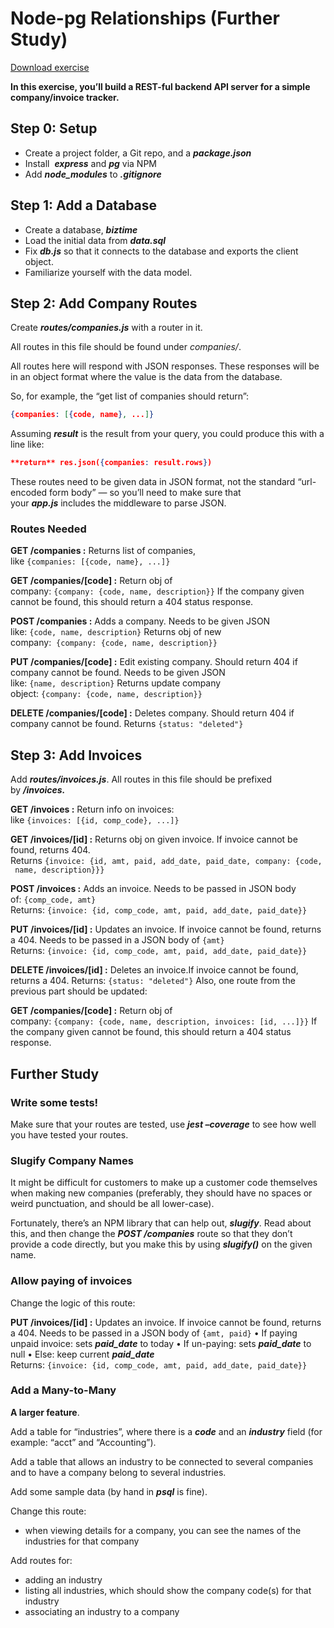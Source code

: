 # Node-pg Relationships (Further Study)

[Download exercise](https://curric.springboard.com/software-engineering-career-track/default/exercises/express-biztime.zip)

**In this exercise, you’ll build a REST-ful backend API server for a simple company/invoice tracker.**

## **Step 0: Setup**

- Create a project folder, a Git repo, and a ***package.json***
- Install  ***express*** and ***pg*** via NPM
- Add ***node_modules*** to ***.gitignore***

## **Step 1: Add a Database**

- Create a database, ***biztime***
- Load the initial data from ***data.sql***
- Fix ***db.js*** so that it connects to the database and exports the client object.
- Familiarize yourself with the data model.

## **Step 2: Add Company Routes**

Create ***routes/companies.js*** with a router in it.

All routes in this file should be found under *companies/*.

All routes here will respond with JSON responses. These responses will be in an object format where the value is the data from the database.

So, for example, the “get list of companies should return”:

```json
{companies: [{code, name}, ...]}
```

Assuming ***result*** is the result from your query, you could produce this with a line like:

```json
**return** res.json({companies: result.rows})
```

These routes need to be given data in JSON format, not the standard “url-encoded form body” — so you’ll need to make sure that your ***app.js*** includes the middleware to parse JSON.

### **Routes Needed**

**GET /companies :** Returns list of companies, like `{companies: [{code, name}, ...]}`

**GET /companies/[code] :** Return obj of company: `{company: {code, name, description}}`
If the company given cannot be found, this should return a 404 status response.

**POST /companies :** Adds a company. Needs to be given JSON like: `{code, name, description}` Returns obj of new company:  `{company: {code, name, description}}`

**PUT /companies/[code] :** Edit existing company. Should return 404 if company cannot be found.
Needs to be given JSON like: `{name, description}` Returns update company object: `{company: {code, name, description}}`

**DELETE /companies/[code] :** Deletes company. Should return 404 if company cannot be found.
Returns `{status: "deleted"}`

## **Step 3: Add Invoices**

Add ***routes/invoices.js***. All routes in this file should be prefixed by ***/invoices.***

**GET /invoices :** Return info on invoices: like `{invoices: [{id, comp_code}, ...]}`

**GET /invoices/[id] :** Returns obj on given invoice.
If invoice cannot be found, returns 404. Returns `{invoice: {id, amt, paid, add_date, paid_date, company: {code, name, description}}}`

**POST /invoices :** Adds an invoice. Needs to be passed in JSON body of: `{comp_code, amt}`
Returns: `{invoice: {id, comp_code, amt, paid, add_date, paid_date}}`

**PUT /invoices/[id] :** Updates an invoice. If invoice cannot be found, returns a 404.
Needs to be passed in a JSON body of `{amt}` Returns: `{invoice: {id, comp_code, amt, paid, add_date, paid_date}}`

**DELETE /invoices/[id] :** Deletes an invoice.If invoice cannot be found, returns a 404. Returns: `{status: "deleted"}` Also, one route from the previous part should be updated:

**GET /companies/[code] :** Return obj of company: `{company: {code, name, description, invoices: [id, ...]}}` If the company given cannot be found, this should return a 404 status response.

## **Further Study**

### **Write some tests!**

Make sure that your routes are tested, use ***jest –coverage*** to see how well you have tested your routes.

### **Slugify Company Names**

It might be difficult for customers to make up a customer code themselves when making new companies (preferably, they should have no spaces or weird punctuation, and should be all lower-case).

Fortunately, there’s an NPM library that can help out, ***slugify***. Read about this, and then change the ***POST /companies*** route so that they don’t provide a code directly, but you make this by using ***slugify()*** on the given name.

### **Allow paying of invoices**

Change the logic of this route:

**PUT /invoices/[id] :** Updates an invoice. If invoice cannot be found, returns a 404.
Needs to be passed in a JSON body of `{amt, paid}`
• If paying unpaid invoice: sets ***paid_date*** to today
• If un-paying: sets ***paid_date*** to null
• Else: keep current ***paid_date***
Returns: `{invoice: {id, comp_code, amt, paid, add_date, paid_date}}`

### **Add a Many-to-Many**

**A larger feature**.

Add a table for “industries”, where there is a ***code*** and an ***industry*** field (for example: “acct” and “Accounting”).

Add a table that allows an industry to be connected to several companies and to have a company belong to several industries.

Add some sample data (by hand in ***psql*** is fine).

Change this route:

- when viewing details for a company, you can see the names of the industries for that company

Add routes for:

- adding an industry
- listing all industries, which should show the company code(s) for that industry
- associating an industry to a company
